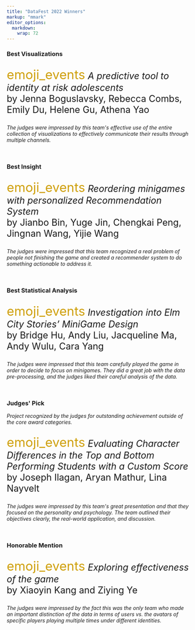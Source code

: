 ```yaml
---
title: "DataFest 2022 Winners"
markup: "mmark"
editor_options: 
  markdown: 
    wrap: 72
---
```



### Best Visualizations

<p style = "font-size: 25px;">
<span class="material-icons" style = "color: #cfa00a; font-size: 35px;"> emoji_events</span> <i>A predictive tool to identity at risk adolescents</i> <br> by 
Jenna	Boguslavsky, Rebecca	Combs, Emily Du, Helene	Gu, Athena	Yao </p>

*The judges were impressed by this team's effective use of the entire collection of visualizations to effectively communicate their results through multiple channels.*

<br> 

### Best Insight

<p style = "font-size: 25px;">
<span class="material-icons" style = "color: #cfa00a; font-size: 35px;"> emoji_events</span> <i>Reordering minigames with
personalized Recommendation System</i> 
<br> by Jianbo	Bin,  Yuge	Jin, Chengkai	Peng, Jingnan	Wang, Yijie	Wang
</p>

*The judges were impressed that this team recognized a real problem of people not finishing the game and created a recommender system to do something actionable to address it.*

<br> 

### Best Statistical Analysis

<p style = "font-size: 25px;">
<span class="material-icons" style = "color: #cfa00a; font-size: 35px;"> emoji_events</span> <i>Investigation into Elm City Stories’ MiniGame Design</i> 
<br>  by Bridge Hu, Andy Liu, Jacqueline Ma, Andy Wulu, Cara Yang
</p>

*The judges were impressed that this team carefully played the game in order to decide to focus on minigames. They did a great job with the data pre-processing, and the judges liked their careful analysis of the data.*

<br> 

### Judges' Pick

*Project recognized by the judges for outstanding achievement outside of the core award categories.*

<p style = "font-size: 25px;">
<span class="material-icons" style = "color: #cfa00a; font-size: 35px;"> emoji_events</span> <i>Evaluating Character
Differences in the Top and Bottom Performing Students with a Custom Score</i> 
<br> by Joseph	Ilagan, Aryan	Mathur, Lina	Nayvelt</p>

*The judges were impressed by this team's great presentation and that they focused on the personality and psychology. The team outlined their objectives clearly, the real-world application, and discussion.*

<br> 

### Honorable Mention

<p style = "font-size: 25px;">
<span class="material-icons" style = "color: #cfa00a; font-size: 35px;"> emoji_events</span> <i>Exploring effectiveness of the game</i> <br> by Xiaoyin	Kang and Ziying	Ye
</p>

*The judges were impressed by the fact this was the only team who made an important distinction of the data in terms of users vs. the avatars of specific players playing multiple times under different identities.*
